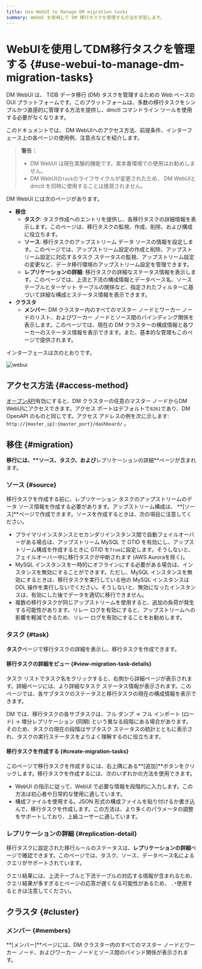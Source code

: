 ```yaml
---
title: Use WebUI to Manage DM migration tasks
summary: WebUI を使用して DM 移行タスクを管理する方法を学習します。
---
```


# WebUIを使用してDM移行タスクを管理する {#use-webui-to-manage-dm-migration-tasks}

DM WebUI は、 TiDB データ移行 (DM) タスクを管理するための Web ベースの GUI プラットフォームです。このプラットフォームは、多数の移行タスクをシンプルかつ直感的に管理する方法を提供し、dmctl コマンドライン ツールを使用する必要がなくなります。

このドキュメントでは、 DM WebUIへのアクセス方法、前提条件、インターフェース上の各ページの使用例、注意点などを紹介します。

> **警告：**
>
> -   DM WebUI は現在実験的機能です。実本番環境での使用はお勧めしません。
> -   DM WebUIの`task`のライフサイクルが変更されたため、 DM WebUIと dmctl を同時に使用することは推奨されません。

DM WebUI には次のページがあります。

-   **移住**
    -   **タスク**: タスク作成へのエントリを提供し、各移行タスクの詳細情報を表示します。このページは、移行タスクの監視、作成、削除、および構成に役立ちます。
    -   **ソース**: 移行タスクのアップストリーム データ ソースの情報を設定します。このページでは、アップストリーム設定の作成と削除、アップストリーム設定に対応するタスク ステータスの監視、アップストリーム設定の変更など、データ移行環境のアップストリーム設定を管理できます。
    -   **レプリケーションの詳細**: 移行タスクの詳細なステータス情報を表示します。このページでは、上流と下流の構成情報とデータベース名、ソース テーブルとターゲット テーブルの関係など、指定されたフィルターに基づいて詳細な構成とステータス情報を表示できます。
-   **クラスタ**
    -   **メンバー**: DM クラスター内のすべてのマスター ノードとワーカー ノードのリスト、およびワーカー ノードとソース間のバインディング関係を表示します。このページでは、現在の DM クラスターの構成情報と各ワーカーのステータス情報を表示できます。また、基本的な管理もこのページで提供されます。

インターフェースは次のとおりです。

![webui](https://download.pingcap.com/images/docs/dm/dm-webui-preview-en.png)

## アクセス方法 {#access-method}

[オープンAPI](/dm/dm-open-api.md#maintain-dm-clusters-using-openapi)有効にすると、DM クラスターの任意のマスター ノードからDM WebUIにアクセスできます。アクセス ポートはデフォルトで`8261`であり、DM OpenAPI のものと同じです。アクセス アドレスの例を次に示します: `http://{master_ip}:{master_port}/dashboard/` 。

## 移住 {#migration}

**移行には、****ソース**、**タスク**、および**レプリケーションの詳細**ページが含まれます。

### ソース {#source}

移行タスクを作成する前に、レプリケーション タスクのアップストリームのデータ ソース情報を作成する必要があります。アップストリーム構成は、 **[ソース]**ページで作成できます。ソースを作成するときは、次の項目に注意してください。

-   プライマリインスタンスとセカンダリインスタンス間で自動フェイルオーバーがある場合は、アップストリーム MySQL で GTID を有効にし、アップストリーム構成を作成するときに GTID を`True`に設定します。そうしないと、フェイルオーバー中に移行タスクが中断されます (AWS Auroraを除く)。
-   MySQL インスタンスを一時的にオフラインにする必要がある場合は、インスタンスを無効にすることができます。ただし、MySQL インスタンスを無効にするときは、移行タスクを実行している他の MySQL インスタンスは DDL 操作を実行しないでください。そうしないと、無効になったインスタンスは、有効にした後でデータを適切に移行できません。
-   複数の移行タスクが同じアップストリームを使用すると、追加の負荷が発生する可能性があります。リレー ログを有効にすると、アップストリームへの影響を軽減できるため、リレー ログを有効にすることをお勧めします。

### タスク {#task}

**タスク**ページで移行タスクの詳細を表示し、移行タスクを作成できます。

#### 移行タスクの詳細をビュー {#view-migration-task-details}

タスク リストでタスク名をクリックすると、右側から詳細ページが表示されます。詳細ページには、より詳細なタスク ステータス情報が表示されます。このページでは、各サブタスクのステータスと移行タスクの現在の構成情報を表示できます。

DM では、移行タスクの各サブタスクは、フル ダンプ -&gt; フル インポート (ロード) -&gt; 増分レプリケーション (同期) という異なる段階にある場合があります。そのため、タスクの現在の段階はサブタスク ステータスの統計とともに表示され、タスクの実行ステータスをよりよく理解するのに役立ちます。

#### 移行タスクを作成する {#create-migration-tasks}

このページで移行タスクを作成するには、右上隅にある**[追加]**ボタンをクリックします。移行タスクを作成するには、次のいずれかの方法を使用できます。

-   WebUI の指示に従って、WebUI で必要な情報を段階的に入力します。この方法は初心者や日常的な使用に適しています。
-   構成ファイルを使用する。JSON 形式の構成ファイルを貼り付けるか書き込んで、移行タスクを作成します。この方法は、より多くのパラメータの調整をサポートしており、上級ユーザーに適しています。

### レプリケーションの詳細 {#replication-detail}

移行タスクに設定された移行ルールのステータスは、**レプリケーションの詳細**ページで確認できます。このページでは、タスク、ソース、データベース名によるクエリがサポートされています。

クエリ結果には、上流テーブルと下流テーブルの対応する情報が含まれるため、クエリ結果が多すぎるとページの応答が遅くなる可能性があるため、 `.*`使用するときは注意してください。

## クラスタ {#cluster}

### メンバー {#members}

**[メンバー]**ページには、DM クラスター内のすべてのマスター ノードとワーカー ノード、およびワーカー ノードとソース間のバインド関係が表示されます。

